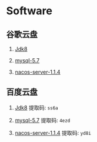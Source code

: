 # Software

## 谷歌云盘

1. [Jdk8](https://drive.google.com/drive/folders/1aNwCCsiRz6tjZkrV5_iY4E_6eD0t6Kus?usp=sharing)

2. [mysql-5.7](https://drive.google.com/drive/folders/1K4UV5c7QFmvClwLAC7mNH-EUEU0mgfj9?usp=sharing)

3. [nacos-server-1.1.4](https://drive.google.com/drive/folders/18_rgA2khchnc36qM1fL8nYFF8wCydMMv?usp=sharing)

## 百度云盘

1. [Jdk8](https://pan.baidu.com/s/1RM6yi2udmx048fgS8eanrg)  提取码: `ss6a`

2. [mysql-5.7](https://pan.baidu.com/s/18mT2xifj77XkXqaahqV4jQ)  提取码: `4ezd`

3. [nacos-server-1.1.4](https://pan.baidu.com/s/1_SjLHJWKtxzp38sU_MN3sg) 提取码: `yd8i`

